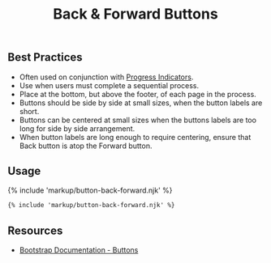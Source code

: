 ﻿---
title: Back & Forward Buttons
summary: Back & Forward buttons allow users to move through a sequential process.
tags: components, buttons
layout: guide
eleventyNavigation:
  key: Back and Forward Buttons
  parent: Components
  order: 80
  excerpt: Back & Forward buttons allow users to move through a sequential process.
  img: /img/illustrations/illus-buttons-back-fwd.svg
---

## Best Practices

- Often used on conjunction with [Progress Indicators](/components/progress).
- Use when users must complete a sequential process.
- Place at the bottom, but above the footer, of each page in the process.
- Buttons should be side by side at small sizes, when the button labels are short.
- Buttons can be centered at small sizes when the buttons labels are too long for side by side arrangement.
- When button labels are long enough to require centering, ensure that Back button is atop the Forward button.

## Usage

{% include 'markup/button-back-forward.njk' %}

``` html
{% include 'markup/button-back-forward.njk' %}
```

## Resources

* <a href="https://getbootstrap.com/docs/4.5/components/buttons/" target="_blank">Bootstrap Documentation - Buttons</a>
